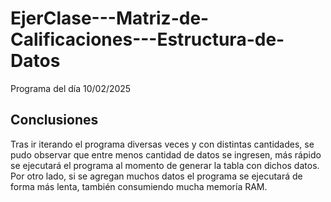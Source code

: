 # EjerClase---Matriz-de-Calificaciones---Estructura-de-Datos
Programa del día 10/02/2025

## Conclusiones
Tras ir iterando el programa diversas veces y con distintas cantidades, se pudo observar que entre menos cantidad de datos se ingresen, más rápido se ejecutará el programa al momento de generar la tabla con dichos datos. Por otro lado, si se agregan muchos datos el programa se ejecutará de forma más lenta, también consumiendo mucha memoría RAM.
